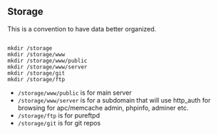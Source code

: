 ## Storage

This is a convention to have data better organized.

<code>
mkdir /storage
mkdir /storage/www
mkdir /storage/www/public
mkdir /storage/www/server
mkdir /storage/git
mkdir /storage/ftp
</code>

- `/storage/www/public` is for main server
- `/storage/www/server` is for a subdomain that will use http_auth for browsing for apc/memcache admin, phpinfo, adminer etc.
- `/storage/ftp` is for pureftpd
- `/storage/git` is for git repos